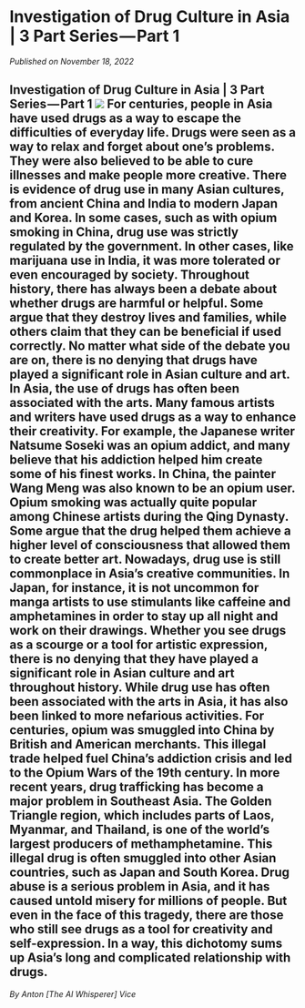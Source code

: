 # Investigation of Drug Culture in Asia | 3 Part Series — Part 1

*Published on November 18, 2022*

## Investigation of Drug Culture in Asia | 3 Part Series — Part 1    ![](https://cdn-images-1.medium.com/max/800/1*vUil0I0OH8nnpWVqzBJ_PA.png)    For centuries, people in Asia have used drugs as a way to escape the difficulties of everyday life. Drugs were seen as a way to relax and forget about one’s problems. They were also believed to be able to cure illnesses and make people more creative.    There is evidence of drug use in many Asian cultures, from ancient China and India to modern Japan and Korea. In some cases, such as with opium smoking in China, drug use was strictly regulated by the government. In other cases, like marijuana use in India, it was more tolerated or even encouraged by society.    Throughout history, there has always been a debate about whether drugs are harmful or helpful. Some argue that they destroy lives and families, while others claim that they can be beneficial if used correctly. No matter what side of the debate you are on, there is no denying that drugs have played a significant role in Asian culture and art.    In Asia, the use of drugs has often been associated with the arts. Many famous artists and writers have used drugs as a way to enhance their creativity. For example, the Japanese writer Natsume Soseki was an opium addict, and many believe that his addiction helped him create some of his finest works. In China, the painter Wang Meng was also known to be an opium user. Opium smoking was actually quite popular among Chinese artists during the Qing Dynasty. Some argue that the drug helped them achieve a higher level of consciousness that allowed them to create better art.    Nowadays, drug use is still commonplace in Asia’s creative communities. In Japan, for instance, it is not uncommon for manga artists to use stimulants like caffeine and amphetamines in order to stay up all night and work on their drawings. Whether you see drugs as a scourge or a tool for artistic expression, there is no denying that they have played a significant role in Asian culture and art throughout history.    While drug use has often been associated with the arts in Asia, it has also been linked to more nefarious activities. For centuries, opium was smuggled into China by British and American merchants. This illegal trade helped fuel China’s addiction crisis and led to the Opium Wars of the 19th century. In more recent years, drug trafficking has become a major problem in Southeast Asia. The Golden Triangle region, which includes parts of Laos, Myanmar, and Thailand, is one of the world’s largest producers of methamphetamine. This illegal drug is often smuggled into other Asian countries, such as Japan and South Korea.    Drug abuse is a serious problem in Asia, and it has caused untold misery for millions of people. But even in the face of this tragedy, there are those who still see drugs as a tool for creativity and self-expression. In a way, this dichotomy sums up Asia’s long and complicated relationship with drugs.  

*By Anton [The AI Whisperer] Vice*
